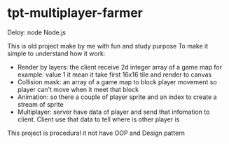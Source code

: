 # tpt-multiplayer-farmer
Deloy: node Node.js

This is old project make by me with fun and study purpose
To make it simple to understand how it work:
  + Render by layers: the client receive 2d integer array of a game map for example: value 1 it mean it take first 16x16 tile and render to canvas
  + Collision mask: an array of a game map to block player movement so player can't move when it meet that block
  + Animation: so there a couple of player sprite and an index to create a stream of sprite
  + Multiplayer: server have data of player and send that infomation to client. Client use that data to tell where is other player is

This project is procedural it not have OOP and Design pattern 
